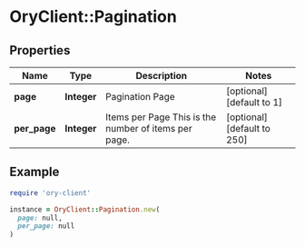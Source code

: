 # OryClient::Pagination

## Properties

| Name | Type | Description | Notes |
| ---- | ---- | ----------- | ----- |
| **page** | **Integer** | Pagination Page | [optional][default to 1] |
| **per_page** | **Integer** | Items per Page  This is the number of items per page. | [optional][default to 250] |

## Example

```ruby
require 'ory-client'

instance = OryClient::Pagination.new(
  page: null,
  per_page: null
)
```

